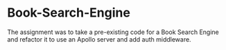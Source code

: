 # Book-Search-Engine

The assignment was to take a pre-existing code for a Book Search Engine and refactor it to use an Apollo server and add auth middleware.
